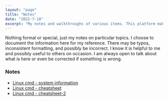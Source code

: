 ```yaml
---
layout: "page"
title: "Notes"
date: "2022-7-10"
excerpt: "My notes and walkthroughs of various items. This platform makes it much easier for me to recall and reference my previous efforts"
---
```

Nothing formal or special, just my notes on particular topics. I choose to document the information here for my reference.  There may be typos, inconsistent formatting, and possibly be incorrect.  I know it is helpful to me and possibly useful to others on occasion. I am always open to talk about what is here or even be corrected if something is wrong.

### Notes
- [Linux cmd - system information](/notes/Linux-cmd-system-info.markdown)
- [Linux cmd - cheatsheet](/notes/Linux-cmd-cheatsheet.markdown)
- [Linux cmd - cheatsheet-2](/notes/Linux-cmd-cheatsheet-2.markdown)
